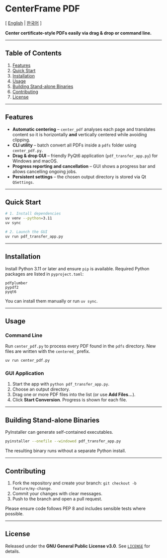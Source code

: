 # CenterFrame PDF

[ [English](README.md) | [한국어](README.ko.md) ]

**Center certificate-style PDFs easily via drag & drop or command line.**

---

## Table of Contents

1. [Features](#features)
2. [Quick Start](#quick-start)
3. [Installation](#installation)
4. [Usage](#usage)
5. [Building Stand-alone Binaries](#building-stand-alone-binaries)
6. [Contributing](#contributing)
7. [License](#license)

---

## Features

- **Automatic centering** – `center_pdf` analyses each page and translates content so it is horizontally **and** vertically centered while avoiding clipping.
- **CLI utility** – batch convert all PDFs inside a `pdfs` folder using `center_pdf.py`.
- **Drag & drop GUI** – friendly PyQt6 application (`pdf_transfer_app.py`) for Windows and macOS.
- **Progress reporting and cancellation** – GUI shows a progress bar and allows cancelling ongoing jobs.
- **Persistent settings** – the chosen output directory is stored via Qt `QSettings`.

---

## Quick Start

```bash
# 1. Install dependencies
uv venv --python=3.11
uv sync

# 2. Launch the GUI
uv run pdf_transfer_app.py
```

---

## Installation

Install Python 3.11 or later and ensure `pip` is available. Required Python packages are listed in `pyproject.toml`:

```
pdfplumber
pypdf2
pyqt6
```

You can install them manually or run `uv sync`.

---

## Usage

### Command Line

Run `center_pdf.py` to process every PDF found in the `pdfs` directory. New files are written with the `centered_` prefix.

```bash
uv run center_pdf.py
```

### GUI Application

1. Start the app with `python pdf_transfer_app.py`.
2. Choose an output directory.
3. Drag one or more PDF files into the list (or use **Add Files...**).
4. Click **Start Conversion**. Progress is shown for each file.

---

## Building Stand-alone Binaries

PyInstaller can generate self-contained executables.

```bash
pyinstaller --onefile --windowed pdf_transfer_app.py
```

The resulting binary runs without a separate Python install.

---

## Contributing

1. Fork the repository and create your branch: `git checkout -b feature/my-change`.
2. Commit your changes with clear messages.
3. Push to the branch and open a pull request.

Please ensure code follows PEP 8 and includes sensible tests where possible.

---

## License

Released under the **GNU General Public License v3.0**. See [`LICENSE`](LICENSE) for details.
